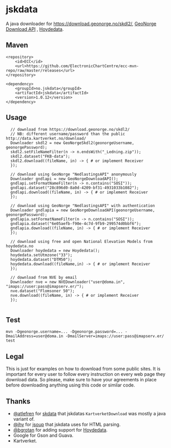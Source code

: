 # jskdata

A java downloader for https://download.geonorge.no/skdl2/,
[GeoNorge Download API](https://www.geonorge.no/for-utviklere/APIer-og-grensesnitt/nedlastingsapiet/) , 
[Hoydedata](http://www.hoydedata.no/Laserinnsyn).

## Maven

```
<repository>
    <id>ECC</id>
    <url>https://github.com/ElectronicChartCentre/ecc-mvn-repo/raw/master/releases</url>
</repository>

<dependency>
    <groupId>no.jskdata</groupId>
    <artifactId>jskdata</artifactId>
    <version>1.0.12</version>
</dependency>
````

## Usage
```
  // download from https://download.geonorge.no/skdl2/
  // NB: different username/password than the public http://data.kartverket.no/download/
  Downloader skdl2 = new GeoNorgeSkdl2(geonorgeUsername, geonorgePassword);
  skdl2.setFileNameFilter(n -> n.endsWith("_Ledning.zip"));
  skdl2.dataset("FKB-data");
  skdl2.download((fileName, in) -> { # or implement Receiver
  });
  
  // download using GeoNorge "NedlastingsAPI" anonymously
  Downloader gndlapi = new GeoNorgeDownloadAPI();
  gndlapi.setFormatNameFilter(n -> n.contains("SOSI"));
  gndlapi.dataset("28c896d0-8a0d-4209-bf31-4931033b1082");
  gndlapi.download((fileName, in) -> { # or implement Receiver
  });
  
  // download using GeoNorge "NedlastingsAPI" with authentication
  Downloader gndlapia = new GeoNorgeDownloadAPI(geonorgeUsername, geonorgePassword);
  gndlapia.setFormatNameFilter(n -> n.contains("SOSI"));
  gndlapia.dataset("6e05aefb-f90e-4c7d-9fb9-299574d0bbf6");
  gndlapia.download((fileName, in) -> { # or implement Receiver
  });

  // download using free and open National Elevation Models from hoydedata.no
  Downloader hoydedata = new Hoydedata();
  hoydedata.setUtmzone("33");
  hoydedata.dataset("DTM50");
  hoydedata.download((fileName,in) -> { # or implement Receiver
  });
  
  // download from NVE by email
  Downloader nve = new NVEDownloader("user@doma.in", "imaps://user:pass@imapserv.er/");
  nve.dataset("Flomsoner 50");
  nve.download((fileName, in) -> { # or implement Receiver
  });
  
```

## Test
```
mvn -Dgeonorge.username=... -Dgeonorge.password=... -DmailAddress=user@doma.in -DmailServer=imaps://user:pass@imapserv.er/ test
```

## Legal

This is just for examples on how to download from some public sites. It is important for every user to follow every instruction on every web page they download data. So please, make sure to have your agreements in place before downloading anything using this code or similar code.

## Thanks
* [@atlefren](https://github.com/atlefren/) for [skdata](https://github.com/atlefren/skdata) that jskdatas `KartverketDownload` was mostly a java variant of.
* [@jhy](https://github.com/jhy/) for [jsoup](https://github.com/jhy/jsoup) that jskdata uses for HTML parsing.
* [@bgrotan](https://github.com/bgrotan/) for adding support for [Hoydedata](http://www.hoydedata.no/Laserinnsyn).
* Google for Gson and Guava.
* Kartverket.

